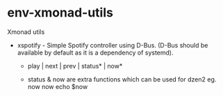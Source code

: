 env-xmonad-utils
================

Xmonad utils
    
* xspotify - Simple Spotify controller using D-Bus.
  (D-Bus should be available by default as it is a dependency of systemd).
      
    * play | next | prev | status* | now*
        
    * status & now are extra functions which can be used for dzen2
          eg.
              now now
              echo $now
      
      

      
